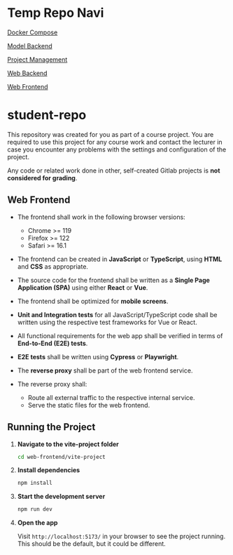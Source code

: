 # Temp Repo Navi
[Docker Compose](https://mygit.th-deg.de/schober-teaching/student-projects/ain-23-software-engineering/ss-25/7up/docker-compose)

[Model Backend](https://mygit.th-deg.de/schober-teaching/student-projects/ain-23-software-engineering/ss-25/7up/model-backend)

[Project Management](https://mygit.th-deg.de/schober-teaching/student-projects/ain-23-software-engineering/ss-25/7up/project-management)

[Web Backend](https://mygit.th-deg.de/schober-teaching/student-projects/ain-23-software-engineering/ss-25/7up/web-backend)

[Web Frontend](https://mygit.th-deg.de/schober-teaching/student-projects/ain-23-software-engineering/ss-25/7up/web-frontend)

# student-repo
 
This repository was created for you as part of a course project. You are required to use this project for any course work and contact 
the lecturer in case you encounter any problems with the settings and configuration of the project.

Any code or related work done in other, self-created Gitlab projects is **not considered for grading**.


## Web Frontend

- The frontend shall work in the following browser versions:
  - Chrome >= 119
  - Firefox >= 122
  - Safari >= 16.1

- The frontend can be created in **JavaScript** or **TypeScript**, using **HTML** and **CSS** as appropriate.

- The source code for the frontend shall be written as a **Single Page Application (SPA)** using either **React** or **Vue**.

- The frontend shall be optimized for **mobile screens**.

- **Unit and Integration tests** for all JavaScript/TypeScript code shall be written using the respective test frameworks for Vue or React.

- All functional requirements for the web app shall be verified in terms of **End-to-End (E2E) tests**.

- **E2E tests** shall be written using **Cypress** or **Playwright**.

- The **reverse proxy** shall be part of the web frontend service.

- The reverse proxy shall:
  - Route all external traffic to the respective internal service.
  - Serve the static files for the web frontend.

## Running the Project

1. **Navigate to the vite-project folder**

   ```bash
   cd web-frontend/vite-project
   ```

2. **Install dependencies**

   ```bash
   npm install
   ```

3. **Start the development server**

   ```bash
   npm run dev
   ```

4. **Open the app**

   Visit `http://localhost:5173/` in your browser to see the project running. This should be the default, but it could be different.
